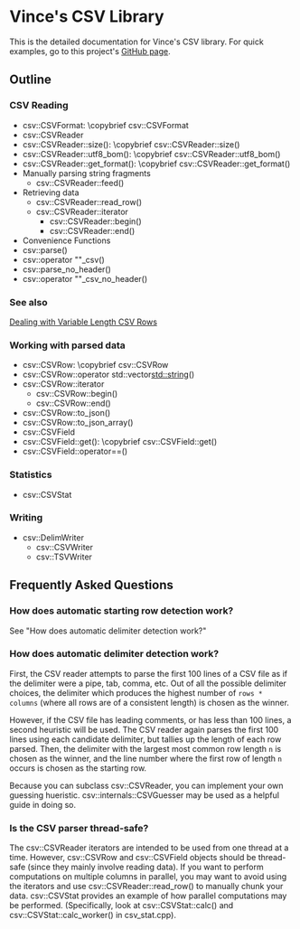 # Vince's CSV Library

This is the detailed documentation for Vince's CSV library. 
For quick examples, go to this project's [GitHub page](https://github.com/vincentlaucsb/csv-parser).

## Outline

### CSV Reading
 * csv::CSVFormat: \copybrief csv::CSVFormat
 * csv::CSVReader
  * csv::CSVReader::size(): \copybrief csv::CSVReader::size()
  * csv::CSVReader::utf8_bom(): \copybrief csv::CSVReader::utf8_bom()
  * csv::CSVReader::get_format(): \copybrief csv::CSVReader::get_format()
  * Manually parsing string fragments
      * csv::CSVReader::feed()
  * Retrieving data
      * csv::CSVReader::read_row()
      * csv::CSVReader::iterator
        * csv::CSVReader::begin()
        * csv::CSVReader::end()
 * Convenience Functions
  * csv::parse()
  * csv::operator ""_csv()
  * csv::parse_no_header()
  * csv::operator ""_csv_no_header()

 ### See also
 [Dealing with Variable Length CSV Rows](md_docs_source_variable_row_lengths.html)

 ### Working with parsed data
 * csv::CSVRow: \copybrief csv::CSVRow
  * csv::CSVRow::operator std::vector<std::string>()
  * csv::CSVRow::iterator
    * csv::CSVRow::begin()
    * csv::CSVRow::end()
  * csv::CSVRow::to_json()
  * csv::CSVRow::to_json_array()
 * csv::CSVField
  * csv::CSVField::get(): \copybrief csv::CSVField::get()
  * csv::CSVField::operator==()

### Statistics
 * csv::CSVStat

### Writing
 * csv::DelimWriter
   * csv::CSVWriter
   * csv::TSVWriter

## Frequently Asked Questions

### How does automatic starting row detection work?
See "How does automatic delimiter detection work?"

### How does automatic delimiter detection work?
First, the CSV reader attempts to parse the first 100 lines of a CSV file as if the delimiter were a pipe, tab, comma, etc.
Out of all the possible delimiter choices, the delimiter which produces the highest number of `rows * columns` (where all rows
are of a consistent length) is chosen as the winner.

However, if the CSV file has leading comments, or has less than 100 lines, a second heuristic will be used. The CSV reader again
parses the first 100 lines using each candidate delimiter, but tallies up the length of each row parsed. Then, the delimiter with
the largest most common row length `n` is chosen as the winner, and the line number where the first row of length `n` occurs
is chosen as the starting row.

Because you can subclass csv::CSVReader, you can implement your own guessing hueristic. csv::internals::CSVGuesser may be used as a helpful guide in doing so.

### Is the CSV parser thread-safe?
The csv::CSVReader iterators are intended to be used from one thread at a time. However, csv::CSVRow and csv::CSVField objects should be 
thread-safe (since they mainly involve reading data). If you want to perform computations on multiple columns in parallel,
you may want to avoid using the iterators and
use csv::CSVReader::read_row() to manually chunk your data. csv::CSVStat provides an example of how parallel computations
may be performed. (Specifically, look at csv::CSVStat::calc() and csv::CSVStat::calc_worker() in csv_stat.cpp).
